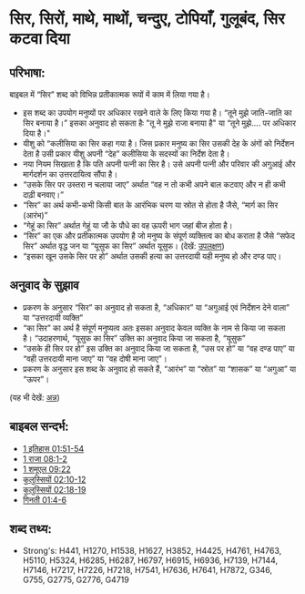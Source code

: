 # सिर, सिरों, माथे, माथों, चन्दुए, टोपियाँ, गुलूबंद, सिर कटवा दिया #

## परिभाषा: ##

बाइबल में “सिर” शब्द को विभिन्न प्रतीकात्मक रूपों में काम में लिया गया है।

* इस शब्द का उपयोग मनुष्यों पर अधिकार रखने वाले के लिए किया गया है। “तूने मुझे जाति-जाति का सिर बनाया है।” इसका अनुवाद हो सकता हैः "तू ने मुझे राजा बनाया है" या “तूने मुझे.... पर अधिकार दिया है।"
* यीशु को “कलीसिया का सिर कहा गया है। जिस प्रकार मनुष्य का सिर उसकी देह के अंगों को निर्देशन देता है उसी प्रकार यीशु अपनी “देह” कलीसिया के सदस्यों का निर्देश देता है।
* नया नियम सिखाता है कि पति अपनी पत्नी का सिर है। उसे अपनी पत्नी और परिवार की अगुआई और मार्गदर्शन का उत्तरदायित्व सौंपा है।
* “उसके सिर पर उस्तरा न चलाया जाए” अर्थात “वह न तो कभी अपने बाल कटवाए और न ही कभी दाढ़ी बनवाए।”
* “सिर” का अर्थ कभी-कभी किसी बात के आरंभिक चरण या स्रोत से होता है जैसे, “मार्ग का सिर (आरंभ)”
* “गेहूं का सिर” अर्थात गेहूं या जौ के पौधे का वह ऊपरी भाग जहां बीज होता है।
* “सिर” का एक और प्रतीकात्मक उपयोग है जो मनुष्य के संपूर्ण व्यक्तित्व का बोध कराता है जैसे “सफेद सिर” अर्थात वृद्ध जन या “यूसुफ का सिर” अर्थात यूसुफ।  (देखें: [उपलक्षण](rc://en/ta/man/translate/figs-synecdoche))
* “इसका खून उसके सिर पर हो” अर्थात उसकी हत्या का उत्तरदायी यही मनुष्य हो और दण्ड पाए।

## अनुवाद के सुझाव ##

* प्रकरण के अनुसार “सिर” का अनुवाद हो सकता है, “अधिकार” या “अगुआई एवं निर्देशन देने वाला” या “उत्तरदायी व्यक्ति”
* “का सिर” का अर्थ है संपूर्ण मनुष्यत्व अतः इसका अनुवाद केवल व्यक्ति के नाम से किया जा सकता है।  “उदाहरणार्थ, “यूसुफ का सिर” उक्ति का अनुवाद किया जा सकता है, “यूसुफ”
* “उसके ही सिर पर हो” इस उक्ति का अनुवाद किया जा सकता है, “उस पर हो” या “वह दण्ड पाए” या “वही उत्तरदायी माना जाए” या “वह दोषी माना जाए”। 
* प्रकरण के अनुसार इस शब्द के अनुवाद हो सकते हैं, “आरंभ” या “स्रोत” या “शासक” या “अगुआ” या “ऊपर”।

(यह भी देखें: [अन्न](../other/grain.md))

## बाइबल सन्दर्भ: ##

* [1 इतिहास 01:51-54](rc://en/tn/help/1ch/01/51)
* [1 राजा 08:1-2](rc://en/tn/help/1ki/08/01)
* [1 शमूएल 09:22](rc://en/tn/help/1sa/09/22)
* [कुलुस्सियों 02:10-12](rc://en/tn/help/col/02/10)
* [कुलुस्सियों 02:18-19](rc://en/tn/help/col/02/18)
* [गिनती 01:4-6](rc://en/tn/help/num/01/04)

## शब्द तथ्य: ##

* Strong's: H441, H1270, H1538, H1627, H3852, H4425, H4761, H4763, H5110, H5324, H6285, H6287, H6797, H6915, H6936, H7139, H7144, H7146, H7217, H7226, H7218, H7541, H7636, H7641, H7872, G346, G755, G2775, G2776, G4719
